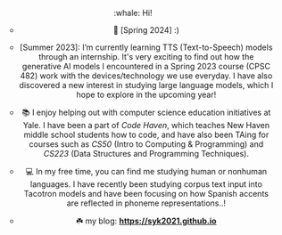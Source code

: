
<p align="center">
:whale: Hi!
</p>
<ul align="center">
  
  * :seedling: [Spring 2024] :)
  * [Summer 2023]: I’m currently learning TTS (Text-to-Speech) models through an internship. It's very exciting to find out how the generative AI models I encountered in a Spring 2023 course (CPSC 482) work with the devices/technology we use everyday. I have also discovered a new interest in studying large language models, which I hope to explore in the upcoming year!
  
  * :books: I enjoy helping out with computer science education initiatives at Yale. I have been a part of <i>Code Haven</i>, which teaches New Haven middle school students how to code, and have also been TAing for courses such as <i>CS50</i> (Intro to Computing & Programming) and <i>CS223</i> (Data Structures and Programming Techniques).
  * :computer: In my free time, you can find me studying human or nonhuman languages. I have recently been studying corpus text input into Tacotron models and have been focusing on how Spanish accents are reflected in phoneme representations..!

  * :shamrock: my blog: <b>https://syk2021.github.io</b>
</ul>

<!--
**syk2021/syk2021** is a ✨ _special_ ✨ repository because its `README.md` (this file) appears on your GitHub profile.

Here are some ideas to get you started:

- 🔭 I’m currently working on ...
- 🌱 I’m currently learning ...
- 👯 I’m looking to collaborate on ...
- 🤔 I’m looking for help with ...
- 💬 Ask me about ...
- 📫 How to reach me: ...
- 😄 Pronouns: ...
- ⚡ Fun fact: ...
-->
